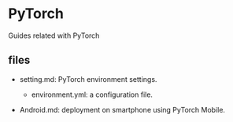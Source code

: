 PyTorch
===
Guides related with PyTorch

## files
- setting.md: PyTorch environment settings.
    - environment.yml: a configuration file.

- Android.md: deployment on smartphone using PyTorch Mobile.
